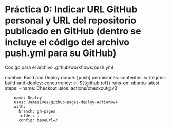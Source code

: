 # Práctica 0: Indicar URL GitHub personal y URL del repositorio publicado en GitHub (dentro se incluye el código del archivo push.yml para su GitHub)

Código para el archivo  .github/workflows/push.yml
 
 
nombre: Build and Deploy
donde: [push]
permisiones:
  contentos: write
jobs:
  build-and-deploy:
    concurrency: ci-${{github.ref}}
    runs-on: ubuntu-latest
    steps:
      - name: Checkout
        usos: actions/checkout@v3

      - name: Deploy
        usos: JamesIves/github-pages-deploy-action@v4
        with:
          branch: gh-pages
          folder: .
          config: baseUrl=/
